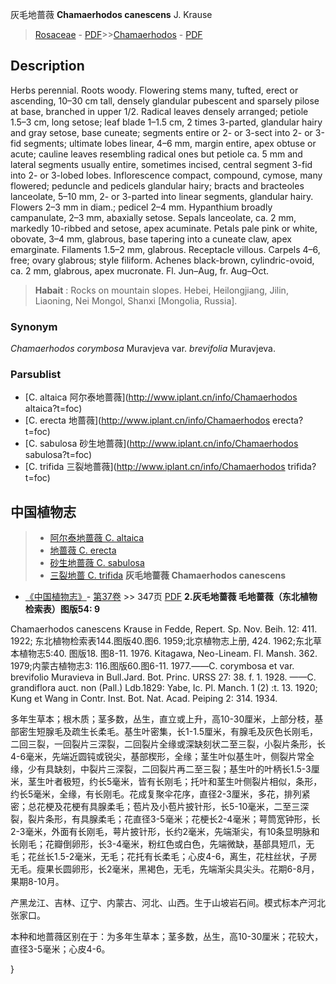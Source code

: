 灰毛地蔷薇 **Chamaerhodos canescens** J. Krause

> [Rosaceae](http://www.iplant.cn/info/Rosaceae?t=foc) - [PDF](http://www.iplant.cn/foc/pdf/Rosaceae.pdf)>>[Chamaerhodos](http://www.iplant.cn/info/Chamaerhodos?t=foc) - [PDF](http://www.iplant.cn/foc/pdf/Chamaerhodos.pdf)

## Description

Herbs perennial. Roots woody. Flowering stems many, tufted, erect or ascending, 10–30 cm tall, densely glandular pubescent and sparsely pilose at base, branched in upper 1/2. Radical leaves densely arranged; petiole 1.5–3 cm, long setose; leaf blade 1–1.5 cm, 2 times 3-parted, glandular hairy and gray setose, base cuneate; segments entire or 2- or 3-sect into 2- or 3-fid segments; ultimate lobes linear, 4–6 mm, margin entire, apex obtuse or acute; cauline leaves resembling radical ones but petiole ca. 5 mm and lateral segments usually entire, sometimes incised, central segment 3-fid into 2- or 3-lobed lobes. Inflorescence compact, compound, cymose, many flowered; peduncle and pedicels glandular hairy; bracts and bracteoles lanceolate, 5–10 mm, 2- or 3-parted into linear segments, glandular hairy. Flowers 2–3 mm in diam.; pedicel 2–4 mm. Hypanthium broadly campanulate, 2–3 mm, abaxially setose. Sepals lanceolate, ca. 2 mm, markedly 10-ribbed and setose, apex acuminate. Petals pale pink or white, obovate, 3–4 mm, glabrous, base tapering into a cuneate claw, apex emarginate. Filaments 1.5–2 mm, glabrous. Receptacle villous. Carpels 4–6, free; ovary glabrous; style filiform. Achenes black-brown, cylindric-ovoid, ca. 2 mm, glabrous, apex mucronate. Fl. Jun–Aug, fr. Aug–Oct.
> **Habait** : 
> Rocks on mountain slopes.  Hebei, Heilongjiang, Jilin, Liaoning, Nei Mongol, Shanxi [Mongolia, Russia].

### Synonym
*Chamaerhodos corymbosa* Muravjeva var. *brevifolia* Muravjeva.

### Parsublist

* [C.  altaica  阿尔泰地蔷薇](http://www.iplant.cn/info/Chamaerhodos altaica?t=foc)
* [C.  erecta  地蔷薇](http://www.iplant.cn/info/Chamaerhodos erecta?t=foc)
* [C.  sabulosa  砂生地蔷薇](http://www.iplant.cn/info/Chamaerhodos sabulosa?t=foc)
* [C.  trifida  三裂地蔷薇](http://www.iplant.cn/info/Chamaerhodos trifida?t=foc)
## 中国植物志

> * [阿尔泰地蔷薇  C.  altaica](Chamaerhodos-altaica-阿尔泰地蔷薇.md)
> * [地蔷薇  C.  erecta](Chamaerhodos-erecta-地蔷薇.md)
> * [砂生地蔷薇  C.  sabulosa](Chamaerhodos-sabulosa-砂生地蔷薇.md)
> * [三裂地蔷  C.  trifida](Chamaerhodos-trifida-三裂地蔷薇.md)
**灰毛地蔷薇 Chamaerhodos canescens**

* [《中国植物志》](http://www.iplant.cn/frps)- [第37卷](http://www.iplant.cn/frps/vol/37) >> 347页 [PDF](http://www.iplant.cn/frps/pdf/37/347.PDF)
**2.灰毛地蔷薇 毛地蔷薇（东北植物检索表）图版54: 9**

Chamaerhodos canescens Krause in Fedde, Repert. Sp. Nov. Beih. 12: 411. 1922; 东北植物检索表144.图版40.图6. 1959;北京植物志上册, 424. 1962;东北草本植物志5:40. 图版18. 图8-11. 1976. Kitagawa, Neo-Lineam. Fl. Mansh. 362. 1979;内蒙古植物志3: 116.图版60.图6-11. 1977.——C. corymbosa et var. brevifolio Muravieva in Bull.Jard. Bot. Princ. URSS 27: 38. f. 1. 1928. ——C. grandiflora auct. non (Pall.) Ldb.1829: Yabe, Ic. Pl. Manch. 1 (2) :t. 13. 1920; Kung et Wang in Contr. Inst. Bot. Nat. Acad. Peiping 2: 314. 1934.

多年生草本；根木质；茎多数，丛生，直立或上升，高10-30厘米，上部分枝，基部密生短腺毛及疏生长柔毛。基生叶密集，长1-1.5厘米，有腺毛及灰色长刚毛，二回三裂，一回裂片三深裂，二回裂片全缘或深缺刻状二至三裂，小裂片条形，长4-6毫米，先端近圆钝或锐尖，基部楔形，全缘；茎生叶似基生叶，侧裂片常全缘，少有具缺刻，中裂片三深裂，二回裂片再二至三裂；基生叶的叶柄长1.5-3厘米，茎生叶者极短，约长5毫米，皆有长刚毛；托叶和茎生叶侧裂片相似，条形，约长5毫米，全缘，有长刚毛。花成复聚伞花序，直径2-3厘米，多花，排列紧密；总花梗及花梗有具腺柔毛；苞片及小苞片披针形，长5-10毫米，二至三深裂，裂片条形，有具腺柔毛；花直径3-5毫米；花梗长2-4毫米；萼筒宽钟形，长2-3毫米，外面有长刚毛，萼片披针形，长约2毫米，先端渐尖，有10条显明脉和长刚毛；花瓣倒卵形，长3-4毫米，粉红色或白色，先端微缺，基部具短爪，无毛；花丝长1.5-2毫米，无毛；花托有长柔毛；心皮4-6，离生，花柱丝状，子房无毛。瘦果长圆卵形，长2毫米，黑褐色，无毛，先端渐尖具尖头。花期6-8月，果期8-10月。

产黑龙江、吉林、辽宁、内蒙古、河北、山西。生于山坡岩石间。模式标本产河北张家口。

本种和地蔷薇区别在于：为多年生草本；茎多数，丛生，高10-30厘米；花较大，直径3-5毫米；心皮4-6。

}